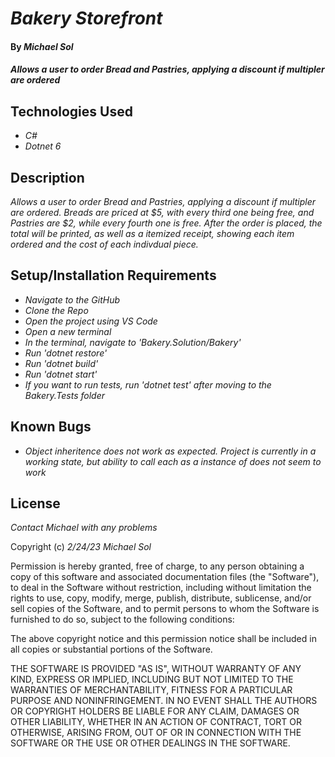 # _Bakery Storefront_

#### By _**Michael Sol**_

#### _Allows a user to order Bread and Pastries, applying a discount if multipler are ordered_

## Technologies Used

* _C#_
* _Dotnet 6_

## Description

_Allows a user to order Bread and Pastries, applying a discount if multipler are ordered.  Breads are priced at $5, with every third one being free, and Pastries are $2, while every fourth one is free.  After the order is placed, the total will be printed, as well as a itemized receipt, showing each item ordered and the cost of each indivdual piece._

## Setup/Installation Requirements

* _Navigate to the GitHub_
* _Clone the Repo_
* _Open the project using VS Code_
* _Open a new terminal_
* _In the terminal, navigate to 'Bakery.Solution/Bakery'_ 
* _Run 'dotnet restore'_
* _Run 'dotnet build'_
* _Run 'dotnet start'_
* _If you want to run tests, run 'dotnet test' after moving to the Bakery.Tests folder_


## Known Bugs

* _Object inheritence does not work as expected. Project is currently in a working state, but ability to call each as a instance of <Good> does not seem to work_

## License

_Contact Michael with any problems_

Copyright (c) _2/24/23_ _Michael Sol_

Permission is hereby granted, free of charge, to any person obtaining a copy of this software and associated documentation files (the "Software"), to deal in the Software without restriction, including without limitation the rights to use, copy, modify, merge, publish, distribute, sublicense, and/or sell copies of the Software, and to permit persons to whom the Software is furnished to do so, subject to the following conditions:

The above copyright notice and this permission notice shall be included in all copies or substantial portions of the Software.

THE SOFTWARE IS PROVIDED "AS IS", WITHOUT WARRANTY OF ANY KIND, EXPRESS OR IMPLIED, INCLUDING BUT NOT LIMITED TO THE WARRANTIES OF MERCHANTABILITY, FITNESS FOR A PARTICULAR PURPOSE AND NONINFRINGEMENT. IN NO EVENT SHALL THE AUTHORS OR COPYRIGHT HOLDERS BE LIABLE FOR ANY CLAIM, DAMAGES OR OTHER LIABILITY, WHETHER IN AN ACTION OF CONTRACT, TORT OR OTHERWISE, ARISING FROM, OUT OF OR IN CONNECTION WITH THE SOFTWARE OR THE USE OR OTHER DEALINGS IN THE SOFTWARE.
